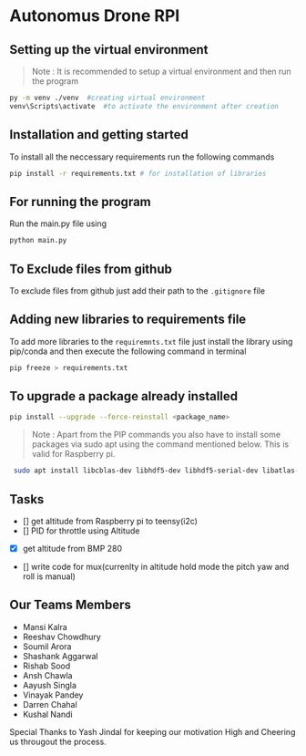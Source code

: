# Autonomus Drone RPI

## Setting up the virtual environment

> Note : It is recommended to setup a virtual environment and then run the program
```bash
py -m venv ./venv  #creating virtual environment
venv\Scripts\activate  #to activate the environment after creation
```

## Installation and getting started

To install all the neccessary requirements run the following commands

```bash
pip install -r requirements.txt # for installation of libraries
```

## For running the program

Run the main.py file using

```bash
python main.py
```

## To Exclude files from github

To exclude files from github just add their path to the `.gitignore` file

## Adding new libraries to requirements file

To add more libraries to the `requiremnts.txt` file just install the library using pip/conda and then execute the following command in terminal

```bash
pip freeze > requirements.txt
```
## To upgrade a package already installed

```bash
pip install --upgrade --force-reinstall <package_name>
```

> Note : Apart from the PIP commands you also have to install some packages via sudo apt using the command mentioned below. This is valid for Raspberry pi.

```bash
 sudo apt install libcblas-dev libhdf5-dev libhdf5-serial-dev libatlas-base-dev libjasper-dev 
 ```

## Tasks

- [] get altitude from Raspberry pi to teensy(i2c)
- [] PID for throttle using Altitude
- [X] get altitude from BMP 280
- [] write code for mux(currenlty in altitude hold mode the pitch yaw and roll is manual)

## Our Teams Members

- Mansi Kalra
- Reeshav Chowdhury
- Soumil Arora
- Shashank Aggarwal
- Rishab Sood
- Ansh Chawla
- Aayush Singla
- Vinayak Pandey
- Darren Chahal
- Kushal Nandi

Special Thanks to Yash Jindal for keeping our motivation High and Cheering us througout the process.
